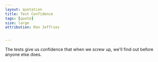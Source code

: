 ```yaml
---
layout: quotation
title: Test Confidence
tags: [quote]
size: large
attribution: Ron Jeffries


---
```


The tests give us confidence that when we screw up, we'll find out before anyone else does.
